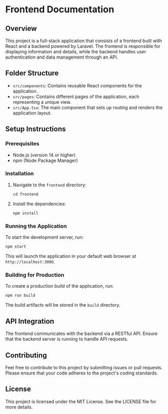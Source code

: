 # Frontend Documentation

## Overview
This project is a full-stack application that consists of a frontend built with React and a backend powered by Laravel. The frontend is responsible for displaying information and details, while the backend handles user authentication and data management through an API.

## Folder Structure
- `src/components`: Contains reusable React components for the application.
- `src/pages`: Contains different pages of the application, each representing a unique view.
- `src/App.tsx`: The main component that sets up routing and renders the application layout.

## Setup Instructions

### Prerequisites
- Node.js (version 14 or higher)
- npm (Node Package Manager)

### Installation
1. Navigate to the `frontend` directory:
   ```
   cd frontend
   ```

2. Install the dependencies:
   ```
   npm install
   ```

### Running the Application
To start the development server, run:
```
npm start
```
This will launch the application in your default web browser at `http://localhost:3000`.

### Building for Production
To create a production build of the application, run:
```
npm run build
```
The build artifacts will be stored in the `build` directory.

## API Integration
The frontend communicates with the backend via a RESTful API. Ensure that the backend server is running to handle API requests.

## Contributing
Feel free to contribute to this project by submitting issues or pull requests. Please ensure that your code adheres to the project's coding standards.

## License
This project is licensed under the MIT License. See the LICENSE file for more details.